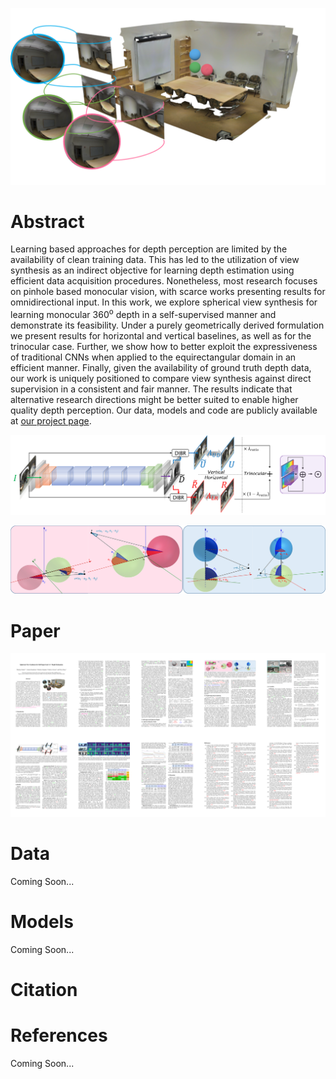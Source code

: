 ![Omnidirectional Trinocular Stereo](./assets/images/trinocular_3d_scene.png "Omnidirectional Trinocular Stereo")

# Abstract

Learning based approaches for depth perception are limited by the availability of clean training data. 
This has led to the utilization of view synthesis as an indirect objective for learning depth estimation using efficient data acquisition procedures. 
Nonetheless, most research focuses on pinhole based monocular vision, with scarce works presenting results for omnidirectional input.
In this work, we explore spherical view synthesis for learning monocular 360<sup>o</sup> depth in a self-supervised manner and demonstrate its feasibility.
Under a purely geometrically derived formulation we present results for horizontal and vertical baselines, as well as for the trinocular case.
Further, we show how to better exploit the expressiveness of traditional CNNs when applied to the equirectangular domain in an efficient manner.
Finally, given the availability of ground truth depth data, our work is uniquely positioned to compare view synthesis against direct supervision in a consistent and fair manner.
The results indicate that alternative research directions might be better suited to enable higher quality depth perception.
Our data, models and code are publicly available at [our project page](https://vcl3d.github.io/SphericalViewSynthesis/).

![Network & Supervision](./assets/images/network.png "CNN architecture & supervision schemes")

![Spherical Disparity Model](./assets/images/spherical_disparity_model.png "Geometrically Derived Spherical Disparity Model")

# Paper
[![arXiv paper link](./assets/images/paper_all_pages.png "arXiv")](https://arxiv.org)

# Data
Coming Soon...
# Models
Coming Soon...
# Citation
<!--<p style="
    width: auto;
    background-color: #f2f2f2;
    font-size: small;
">
  <pre>
    <code>
      Coming Soon...
    </code>
  </pre>
</p>-->
# References
Coming Soon...
